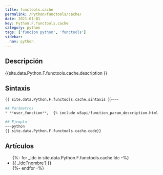 ```yaml
---
title: functools.cache
permalink: /Python/functools/cache/
date: 2021-01-01
key: Python.F.functools.cache
category: python
tags: ['funcion python', 'functools']
sidebar: 
  nav: python
---
```


## Descripción
{{site.data.Python.F.functools.cache.description }}

## Sintaxis
~~~python
{{ site.data.Python.F.functools.cache.sintaxis }}~~~

## Parámetros
* **user_function**,  {% include w3api/function_param_description.html propiedad=site.data.Python.F.functools.cache valor="user_function" %}

## Ejemplo
~~~python
{{ site.data.Python.F.functools.cache.code}}
~~~

## Artículos
<ul>
{%- for _ldc in site.data.Python.F.functools.cache.ldc -%}
   <li>
       <a href="{{_ldc['url'] }}">{{ _ldc['nombre'] }}</a>
   </li>
{%- endfor -%}
</ul>
